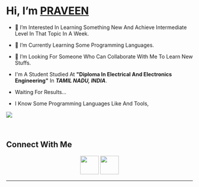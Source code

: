 # Hi, I’m [PRAVEEN](https://github.com/PraveenTech005)

- 👀 I’m Interested In Learning Something New And Achieve Intermediate Level In That Topic In A Week.
- 🌱 I’m Currently Learning Some Programming Languages.
- 💞️ I’m Looking For Someone Who Can Collaborate With Me To Learn New Stuffs.

- I'm A Student Studied At **"Diploma In Electrical And Electronics Engineering"** In ***TAMIL NADU, INDIA***.
- Waiting For Results...
- I Know Some Programming Languages Like And Tools,
<p align="left-justify">
  <a href="https://t.me/PRAVEENTECH005">
    <img src="https://skillicons.dev/icons?i=html,css,js,c,py,arduino,autocad,bash,github,linux,md,vscode,idea&theme=dark&perline=8&align=center" />
  </a>
</p>
</br>

## Connect With Me

<div align="center" class="line1">
  <a href="https://t.me/PRAVEENTECH005"><img src="https://user-images.githubusercontent.com/92732706/221881174-df2bae54-1ce8-4098-8501-c4488c46b79c.png" width="50"></a>
  <a href="mailto:PraveenTech005@gmail.com"><img src="https://user-images.githubusercontent.com/92732706/221880697-15e62fc8-1d54-4594-bc3a-b57d975ff5f7.png" width="50"></a>
</div>
<hr>



